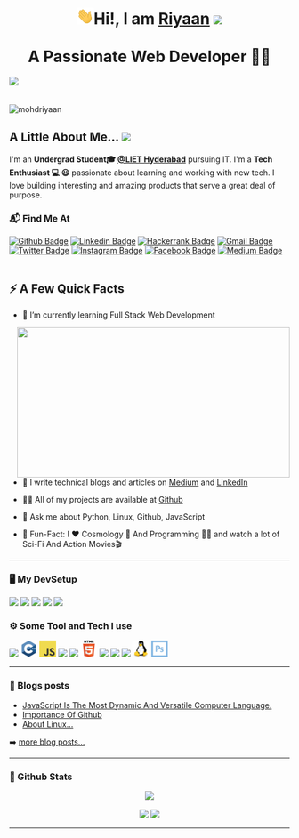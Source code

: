 <h1 align="center"> <img src="https://raw.githubusercontent.com/ABSphreak/ABSphreak/master/gifs/Hi.gif" height="30px">Hi!, I am <a href="https://github.com/mohdriyaan">Riyaan</a> <img height="30px" src="https://emojis.slackmojis.com/emojis/images/1531849430/4246/blob-sunglasses.gif?1531849430">
</br></br> A Passionate Web Developer 👨‍💻
</h1>

![](https://github.com/halfrost/halfrost/blob/master/icons/header_1.png)

<p align="left"> </br><img src="https://komarev.com/ghpvc/?username=mohdriyaan&label=Profile%20views&color=0e75b6&style=flat" alt="mohdriyaan" /> </p>

## A Little About Me...  <img src="https://media.giphy.com/media/VgCDAzcKvsR6OM0uWg/giphy.gif" width="50"> 
I'm an **Undergrad Student🎓 [@LIET Hyderabad](https://www.lords.ac.in)** pursuing IT. I'm a **Tech Enthusiast 💻 😃** passionate about learning and working with new tech. I love building interesting and amazing products that serve a great deal of purpose. 

### 📬 Find Me At 
[![Github Badge](http://img.shields.io/badge/-Github-black?style=flat-square&logo=github&link=https://github.com/mohdriyaan/)](https://github.com/mohdriyaan/) 
[![Linkedin Badge](https://img.shields.io/badge/-LinkedIn-blue?style=flat-square&logo=Linkedin&logoColor=white&link=https://www.linkedin.com/in/mohammed-riyaan-459235180/)](https://www.linkedin.com/in/mohammed-riyaan-459235180/)
[![Hackerrank Badge](https://img.shields.io/badge/-Hackerrank-2EC866?style=flat-square&logo=HackerRank&logoColor=white&link=https://www.hackerrank.com/mohammedrayaan1)](https://www.hackerrank.com/mohammedrayaan1)
[![Gmail Badge](https://img.shields.io/badge/-Gmail-d14836?style=flat-square&logo=Gmail&logoColor=white&link=mailto:mohammedrayaan1@gmail.com)](mailto:mohammedrayaan1@gmail.com)
[![Twitter Badge](https://img.shields.io/badge/Twitter-1DA1F2?style=flat-square&logo=twitter&logoColor=white&link=https://twitter.com/mr_riyaan135)](https://twitter.com/mr_riyaan135)
[![Instagram Badge](https://img.shields.io/badge/Instagram-E4405F?style=flat-square&logo=instagram&logoColor=white&link=https://www.instagram.com/itz_me_rayaan._/)](https://www.instagram.com/itz_me_rayaan._/)
[![Facebook Badge](https://img.shields.io/badge/Facebook-1877F2?style=flat-square&logo=facebook&logoColor=white&link=https://www.facebook.com/itzrayaan123/)](https://www.facebook.com/itzrayaan123/)
[![Medium Badge](https://img.shields.io/badge/Medium-12100E?style=flat-square&logo=medium&logoColor=white&link=https://medium.com/@mohammedriyaan1)](https://medium.com/@mohammedriyaan1)<br></br>



## ⚡️ A Few Quick Facts

- 🌱 I’m currently learning Full Stack Web Development
<img width="490" height="270" src="https://media.giphy.com/media/9B8wYztAoe1zO/source.gif" align=right>

- 📝 I write technical blogs and articles on <a href="https://medium.com/@mohammedriyaan1">Medium</a> and <a href="https://www.linkedin.com/in/mohammed-riyaan-459235180/">LinkedIn</a>

- 👨‍💻 All of my projects are available at <a href="https://github.com/mohdriyaan/web_dev/tree/main/projects">Github</a>

- 💬 Ask me about Python, Linux, Github, JavaScript

- 🎉 Fun-Fact: I ❤️ Cosmology 🌠 And Programming 👨‍💻 and watch a lot of Sci-Fi And Action Movies🎬
<hr></hr>
  
### 🖥️ My DevSetup
<img src="https://img.shields.io/badge/Windows-555555.svg?&style=flat-square&logo=windows&logoColor=0078D6"> <img src="https://img.shields.io/badge/Chrome-555555.svg?&style=flat-square&logo=google-chrome&logoColor=FABC0C"> <img src="https://img.shields.io/badge/VS Code-555555?style=flat-square&logo=visual-studio-code&logoColor=007ACC"> <img src="https://img.shields.io/badge/Terminal-555555.svg?&style=flat-square&logo=powershell&logoColor=white"> <img src="https://img.shields.io/badge/Spotify-555555.svg?&style=flat-square&logo=spotify&logoColor=1ED760"> 

### ⚙️ Some Tool and Tech I use
<code><img height="30" src="https://avatars0.githubusercontent.com/u/1525981?s=200&v=4"></code>
<code><img height="30" src="https://raw.githubusercontent.com/github/explore/80688e429a7d4ef2fca1e82350fe8e3517d3494d/topics/cpp/cpp.png"></code>
<code><img height="30" src="https://raw.githubusercontent.com/github/explore/80688e429a7d4ef2fca1e82350fe8e3517d3494d/topics/javascript/javascript.png"></code>
<code><img height="30" src="https://avatars3.githubusercontent.com/u/9950313?s=200&v=4"></code>
  <code><img height="30" src="https://avatars1.githubusercontent.com/u/45120?s=200&v=4"></code>
<code><img height="30" src="https://raw.githubusercontent.com/github/explore/80688e429a7d4ef2fca1e82350fe8e3517d3494d/topics/html/html.png"></code>
<code><img height="30" src="https://avatars1.githubusercontent.com/u/1517864?s=200&v=4"></code>
<code><img height="30" src="https://avatars1.githubusercontent.com/u/2918581?s=200&v=4"></code>
<code><img height="30" src="https://avatars3.githubusercontent.com/u/18133?s=200&v=4"></code>
<code><img height="30" src="https://raw.githubusercontent.com/devicons/devicon/master/icons/linux/linux-original.svg?s=200&v=4"></code>
<code><img height="30" src="https://raw.githubusercontent.com/devicons/devicon/master/icons/photoshop/photoshop-line.svg?s=200&v=4"></code>
<hr></hr>  

### 📕 Blogs posts
<!-- BLOG-POST-LIST:START -->
- [JavaScript Is The Most Dynamic And Versatile Computer Language.](https://medium.com/@mohammedriyaan1/javascript-is-the-most-dynamic-and-versatile-computer-language-1cc432833be8?source=rss-590479a23273------2)
- [Importance Of Github](https://medium.com/@mohammedriyaan1/importance-of-github-f13b712e2913?source=rss-590479a23273------2)
- [About Linux…](https://medium.com/@mohammedriyaan1/about-linux-5ddd83fe7b5f?source=rss-590479a23273------2)
<!-- BLOG-POST-LIST:END -->

➡️ [more blog posts...](https://medium.com/@mohammedriyaan1)
<hr></hr>


### 🚀 Github Stats
<p align="center">
<img height="137px" src="https://github-readme-streak-stats.herokuapp.com/?user=mohdriyaan&hide_border=true&theme=nightowl" />
</p>
<p align="center">
<img height="137px" src="https://github-readme-stats.vercel.app/api?username=mohdriyaan&hide_title=true&hide_border=true&show_icons=true&include_all_commits=true&count_private=true&line_height=21&theme=nightowl" /> 
<img height="137px" src="https://github-readme-stats.vercel.app/api/top-langs/?username=mohdriyaan&&hide_title=true&hide_border=true&layout=compact&langs_count=8&theme=nightowl" />
</p>
<hr></hr>




